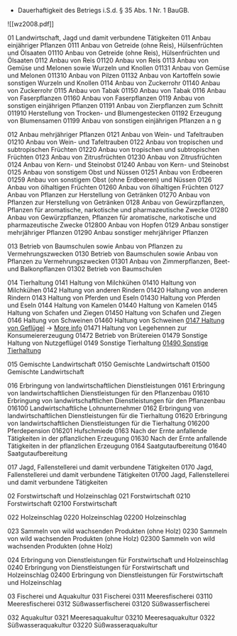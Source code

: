 - Dauerhaftigkeit des Betriegs i.S.d. § 35 Abs. 1 Nr. 1 BauGB.



![[wz2008.pdf]]

01 Landwirtschaft, Jagd und damit verbundene Tätigkeiten
011 Anbau einjähriger Pflanzen
0111 Anbau von Getreide (ohne Reis), Hülsenfrüchten und Ölsaaten
01110 Anbau von Getreide (ohne Reis), Hülsenfrüchten und Ölsaaten
0112 Anbau von Reis
01120 Anbau von Reis
0113 Anbau von Gemüse und Melonen sowie Wurzeln und Knollen
01131 Anbau von Gemüse und Melonen
011310 Anbau von Pilzen
01132 Anbau von Kartoffeln sowie sonstigen Wurzeln und Knollen
0114 Anbau von Zuckerrohr
01140 Anbau von Zuckerrohr
0115 Anbau von Tabak
01150 Anbau von Tabak
0116 Anbau von Faserpflanzen
01160 Anbau von Faserpflanzen
0119 Anbau von sonstigen einjährigen Pflanzen
01191 Anbau von Zierpflanzen zum Schnitt
011910 Herstellung von Trocken- und Blumengestecken
01192 Erzeugung von Blumensamen
01199 Anbau von sonstigen einjährigen Pflanzen a n g

012 Anbau mehrjähriger Pflanzen
0121 Anbau von Wein- und Tafeltrauben
01210 Anbau von Wein- und Tafeltrauben
0122 Anbau von tropischen und subtropischen Früchten
01220 Anbau von tropischen und subtropischen Früchten
0123 Anbau von Zitrusfrüchten
01230 Anbau von Zitrusfrüchten
0124 Anbau von Kern- und Steinobst
01240 Anbau von Kern- und Steinobst
0125 Anbau von sonstigem Obst und Nüssen
01251 Anbau von Erdbeeren
01259 Anbau von sonstigem Obst (ohne Erdbeeren) und Nüssen
0126 Anbau von ölhaltigen Früchten
01260 Anbau von ölhaltigen Früchten
0127 Anbau von Pflanzen zur Herstellung von Getränken
01270 Anbau von Pflanzen zur Herstellung von Getränken
0128 Anbau von Gewürzpflanzen, Pflanzen für aromatische, narkotische und pharmazeutische Zwecke
01280 Anbau von Gewürzpflanzen, Pflanzen für aromatische, narkotische und pharmazeutische Zwecke
012800 Anbau von Hopfen
0129 Anbau sonstiger mehrjähriger Pflanzen
01290 Anbau sonstiger mehrjähriger Pflanzen

013 Betrieb von Baumschulen sowie Anbau von Pflanzen zu Vermehrungszwecken
0130 Betrieb von Baumschulen sowie Anbau von Pflanzen zu Vermehrungszwecken
01301 Anbau von Zimmerpflanzen, Beet- und Balkonpflanzen
01302 Betrieb von Baumschulen

014 Tierhaltung
0141 Haltung von Milchkühen
01410 Haltung von Milchkühen
0142 Haltung von anderen Rindern
01420 Haltung von anderen Rindern
0143 Haltung von Pferden und Eseln
01430 Haltung von Pferden und Eseln
0144 Haltung von Kamelen
01440 Haltung von Kamelen
0145 Haltung von Schafen und Ziegen
01450 Haltung von Schafen und Ziegen
0146 Haltung von Schweinen
01460 Haltung von Schweinen
[0147 Haltung von Geflügel](https://www.eap.bayern.de/formalitaeten/dienstleistunginfo/4666564221) -> [More info](https://www.stmelf.bayern.de/landwirtschaft/tier/000781/index.php)
01471 Haltung von Legehennen zur Konsumeiererzeugung
01472 Betrieb von Brütereien
01479 Sonstige Haltung von Nutzgeflügel
0149 Sonstige Tierhaltung
[01490 Sonstige Tierhaltung](https://www.eap.bayern.de/formalitaeten/dienstleistunginfo/1444341223?dienstleistung=1444341223&nationalitaet=1333254171)

015 Gemischte Landwirtschaft
0150 Gemischte Landwirtschaft
01500 Gemischte Landwirtschaft

016 Erbringung von landwirtschaftlichen Dienstleistungen
0161 Erbringung von landwirtschaftlichen Dienstleistungen für den Pflanzenbau
01610 Erbringung von landwirtschaftlichen Dienstleistungen für den Pflanzenbau
016100 Landwirtschaftliche Lohnunternehmer
0162 Erbringung von landwirtschaftlichen Dienstleistungen für die Tierhaltung
01620 Erbringung von landwirtschaftlichen Dienstleistungen für die Tierhaltung
016200 Pferdepension
016201 Hufschmiede
0163 Nach der Ernte anfallende Tätigkeiten in der pflanzlichen Erzeugung
01630 Nach der Ernte anfallende Tätigkeiten in der pflanzlichen Erzeugung
0164 Saatgutaufbereitung
01640 Saatgutaufbereitung

017 Jagd, Fallenstellerei und damit verbundene Tätigkeiten
0170 Jagd, Fallenstellerei und damit verbundene Tätigkeiten
01700 Jagd, Fallenstellerei und damit verbundene Tätigkeiten

02 Forstwirtschaft und Holzeinschlag
021 Forstwirtschaft
0210 Forstwirtschaft
02100 Forstwirtschaft

022 Holzeinschlag
0220 Holzeinschlag
02200 Holzeinschlag

023 Sammeln von wild wachsenden Produkten (ohne Holz)
0230 Sammeln von wild wachsenden Produkten (ohne Holz)
02300 Sammeln von wild wachsenden Produkten (ohne Holz)

024 Erbringung von Dienstleistungen für Forstwirtschaft und Holzeinschlag
0240 Erbringung von Dienstleistungen für Forstwirtschaft und Holzeinschlag
02400 Erbringung von Dienstleistungen für Forstwirtschaft und Holzeinschlag

03 Fischerei und Aquakultur
031 Fischerei
0311 Meeresfischerei
03110 Meeresfischerei
0312 Süßwasserfischerei
03120 Süßwasserfischerei

032 Aquakultur
0321 Meeresaquakultur
03210 Meeresaquakultur
0322 Süßwasseraquakultur
03220 Süßwasseraquakultur